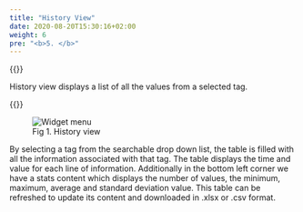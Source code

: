 ```yaml
---
title: "History View"
date: 2020-08-20T15:30:16+02:00
weight: 6
pre: "<b>5. </b>"
---
```


{{<lead>}}

History view displays a list of all the values from a selected tag.

{{</lead>}}

<figure class="image_container">
    <img class="center_image" src="/history_view.png" alt="Widget menu">
    <figcaption >Fig 1. History view</figcaption>
</figure>

By selecting a tag from the searchable drop down list, the table is filled with all the information associated with that tag. The table displays the time and value for each line of information. Additionally in the bottom left corner we have a stats content which displays the number of values, the minimum, maximum, average and standard deviation value. This table can be refreshed to update its content and downloaded in .xlsx or .csv format. 